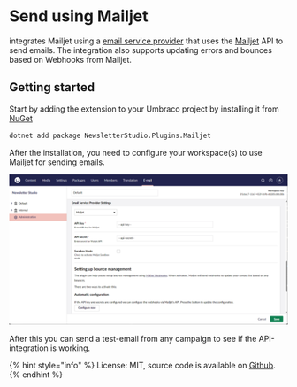# Send using Mailjet
integrates Mailjet using a [email service provider](../develop/email-service-providers.md) that uses the [Mailjet](https://www.mailjet.com/) API to send emails. The integration also supports updating errors and bounces based on Webhooks from Mailjet.

## Getting started
Start by adding the extension to your Umbraco project by installing it from [NuGet](https://www.nuget.org/packages/NewsletterStudio.Plugins.Mailjet)

```bash
dotnet add package NewsletterStudio.Plugins.Mailjet
```

After the installation, you need to configure your workspace(s) to use Mailjet for sending emails.

![Configure workspace to use Mailjet](/media/extensions/mailjet/mailjet-workspace-configuration.png)

After this you can send a test-email from any campaign to see if the API-integration is working.

{% hint style="info" %}
License: MIT, source code is available on [Github](https://github.com/enkelmedia/NewsletterStudio.Plugins.Mailjet).
{% endhint %}
